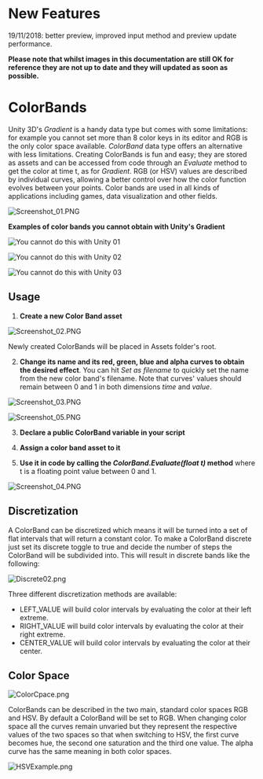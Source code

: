 # New Features

19/11/2018: better preview, improved input method and preview update performance.

**Please note that whilst images in this documentation are still OK for reference they are not up to date and they will updated as soon as possible.**

# ColorBands
Unity 3D's *Gradient* is a handy data type but comes with some limitations: for example you cannot set more than 8 color keys in its editor and RGB is the only color space available. *ColorBand* data type offers an alternative with less limitations. Creating ColorBands is fun and easy; they are stored as assets and can be accessed from code through an *Evaluate* method to get the color at time t, as for *Gradient*. RGB (or HSV) values are described by individual curves, allowing a better control over how the color function evolves between your points.
Color bands are used in all kinds of applications including games, data visualization and other fields.

![Screenshot_01.PNG](https://github.com/rstecca/ColorBands/blob/master/Images/screenshot_01.png)

**Examples of color bands you cannot obtain with Unity's Gradient**

![You cannot do this with Unity 01](https://raw.githubusercontent.com/rstecca/ColorBands/master/Images/CannotDoThisWithGradients%2001.png)

![You cannot do this with Unity 02](https://raw.githubusercontent.com/rstecca/ColorBands/master/Images/CannotDoThisWithGradients%2002.png)

![You cannot do this with Unity
03](https://raw.githubusercontent.com/rstecca/ColorBands/master/Images/_CantDoThisWithGradients%2003.png)

## Usage
1) **Create a new Color Band asset**

![Screenshot_02.PNG](https://github.com/rstecca/ColorBands/blob/master/Images/Screenshot_02.png)

Newly created ColorBands will be placed in Assets folder's root.

2) **Change its name and its red, green, blue and alpha curves to obtain the desired effect**. You can hit *Set as filename* to quickly set the name from the new color band's filename. Note that curves' values should remain between 0 and 1 in both dimensions *time* and *value*.

![Screenshot_03.PNG](https://github.com/rstecca/ColorBands/blob/master/Images/Screenshot_03.png)

![Screenshot_05.PNG](https://github.com/rstecca/ColorBands/blob/master/Images/Screenshot_05.png)

3) **Declare a public ColorBand variable in your script**

4) **Assign a color band asset to it**

5) **Use it in code by calling the *ColorBand.Evaluate(float t)* method** where t is a floating point value between 0 and 1.

![Screenshot_04.PNG](https://github.com/rstecca/ColorBands/blob/master/Images/Screenshot_04.png)

## Discretization
A ColorBand can be discretized which means it will be turned into a set of flat intervals that will return a constant color.
To make a ColorBand discrete just set its discrete toggle to true and decide the number of steps the ColorBand will be subdivided into. This will result in discrete bands like the following:

![Discrete02.png](https://github.com/rstecca/ColorBands/blob/master/Images/Discrete02.png)

Three different discretization methods are available:
- LEFT_VALUE will build color intervals by evaluating the color at their left extreme.
- RIGHT_VALUE will build color intervals by evaluating the color at their right extreme.
- CENTER_VALUE will build color intervals by evaluating the color at their center.

## Color Space

![ColorCpace.png](https://github.com/rstecca/ColorBands/blob/master/Images/ColorSpace.png)

ColorBands can be described in the two main, standard color spaces RGB and HSV. By default a ColorBand will be set to RGB. When changing color space all the curves remain unvaried but they represent the respective values of the two spaces so that when switching to HSV, the first curve becomes hue, the second one saturation and the third one value. The alpha curve has the same meaning in both color spaces.

![HSVExample.png](https://github.com/rstecca/ColorBands/blob/master/Images/HSVExample.png)
